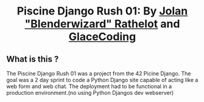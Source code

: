 <h1 align="center" style="border-bottom: none; margin-bottom: 0;">
    Piscine Django Rush 01: By <a href="https://github.com/Blenderwizard">Jolan "Blenderwizard" Rathelot</a> and <a href="https://github.com/GlaceCoding">GlaceCoding</a>
</h1>

## What is this ?

The Piscine Django Rush 01 was a project from the 42 Picine Django. The goal was a 2 day sprint to code a Python Django site capable of acting like a web form and web chat. The deployment had to be functional in a production environment.(no using Python Djangos dev webserver)
